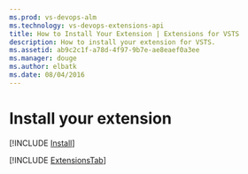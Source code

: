 ```yaml
---
ms.prod: vs-devops-alm
ms.technology: vs-devops-extensions-api
title: How to Install Your Extension | Extensions for VSTS
description: How to install your extension for VSTS.
ms.assetid: ab9c2c1f-a78d-4f97-9b7e-ae8eaef0a3ee
ms.manager: douge
ms.author: elbatk
ms.date: 08/04/2016
---
```


# Install your extension

[!INCLUDE [Install](../_shared/procedures/install.md)]

[!INCLUDE [ExtensionsTab](../_shared/extensions-tab.md)]
